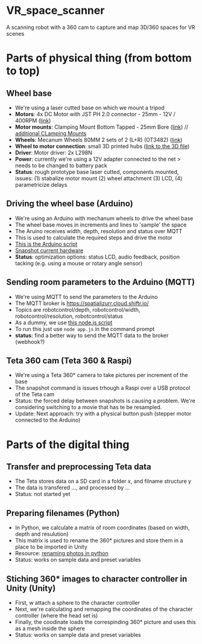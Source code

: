 # VR_space_scanner
A scanning robot with a 360 cam to capture and map 3D/360 spaces for VR scenes

# Parts of physical thing (from bottom to top)
## Wheel base
* We're using a laser cutted base on which we mount a tripod
* **Motors**: 4x DC Motor with JST PH 2.0 connector - 25mm - 12V / 400RPM ([link](https://www.kiwi-electronics.com/nl/dc-motor-met-jst-ph-2-0-connector-25mm-12v-400rpm-10788))
* **Motor mounts**: Clamping Mount Bottom Tapped - 25mm Bore ([link](https://www.active-robots.com/25mm-bore-bottom-tapped-clamping-mount-585716.html)) // [additional CLamping Mounts](https://a360.co/42E32yH) 
* **Wheels**: Mecanum Wheels 80MM 2 sets of 2 (L+R) (OT3482) ([link](https://www.otronic.nl/nl/mecanum-wiel-omnidirectioneel-wiel-80mm-a-geel-set.html))
* **Wheel to motor connection**: small 3D printed hubs ([link to the 3D file](https://a360.co/3Y8MtHl))
* **Driver**: Motor driver: 2x L298N
* **Power**: currently we're using a 12V adapter connected to the net > needs to be changed to battery pack
* **Status**: rough prototype base laser cutted, components mounted, issues: (1) stabalize motor mount (2) wheel attachment (3) LCD, (4) parametricize delays

## Driving the wheel base (Arduino)
* We're using an Arduino with mechanum wheels to drive the wheel base
* The wheel base moves in increments and lines to 'sample' the space
* The Aruino receives width, depth, resolution and status over MQTT
* This is used to calculate the required steps and drive the motor
* [This is the Arduino script](https://github.com/basbaccarne/SpatialiZurr/tree/main/driver/main)
* [Snapshot current hardware](https://github.com/basbaccarne/SpatialiZurr/blob/main/driver/prototype%20wiring.jpg)
* **Status**: optimization options: status LCD, audio feedback, position tacking (e.g. using a mouse or rotary angle sensor)

## Sending room parameters to the Arduino (MQTT)
* We're using MQTT to send the parameters to the Arduino
* The MQTT broker is https://spatializurr.cloud.shiftr.io/
* Topics are robotcontrol/depth, robotcontrol/width, robotcontrol/resolution, robotcontrol/status
* As a dummy, we use [this node.js script](https://github.com/basbaccarne/SpatialiZurr/blob/main/remote_app/app.js)
* To run this just use ```node app.js``` in the command prompt
* **status**: find a better way to send the MQTT data to the broker (webhook?)

## Teta 360 cam (Teta 360 & Raspi)
* We're using a Teta 360* camera to take pictures per increment of the base
* The snapshot command is issues trhough a Raspi over a USB protocol of the Teta cam
* Status: the forced delay between snapshots is causing a problem. We're considering switching to a movie that has te be resampled.
* Update: Next approach: try with a physical button push (stepper motor connected to the Arduino)

# Parts of the digital thing
## Transfer and preprocessing Teta data
* The Teta stores data on a SD card in a folder x, and filname structure y
* The data is transfered ..., and processed by ...
* Status: not started yet

## Preparing filenames (Python)
* In Python, we calculate a matrix of room coordinates (based on width, depth and resulution)
* This matrix is used to rename the 360* pictures and store them in a place to be imported in Unity
* Resource: [renaming photos in python](https://www.youtube.com/watch?v=4HU5DiGD4lY)
* Status: works on sample data and preset variables

## Stiching 360* images to character controller in Unity (Unity)
* First, w attach a sphere to the character controller 
* Next, we're calculating and remapping the coordinates of the character controller (where the head set is)
* Finally, the coodinate loads the correspinding 360* picture and uses this as a mesh inside the sphere
* Status: works on sample data and preset variables
